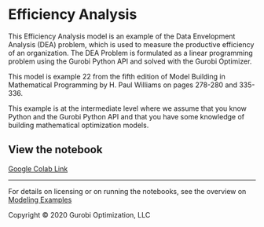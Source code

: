 # Efficiency Analysis 

This Efficiency Analysis model is an example of the Data Envelopment Analysis (DEA) problem, which is used to 
measure the productive efficiency of an organization.  The DEA Problem is formulated as a linear programming 
problem using the Gurobi Python API and solved with the Gurobi Optimizer.

This model is example 22 from the fifth edition of Model Building in Mathematical Programming by H. Paul Williams 
on pages 278-280 and 335-336.

This example is at the intermediate level where we assume that you know Python and the Gurobi Python API and that 
you have some knowledge of building mathematical optimization models.

## View the notebook

[Google Colab Link](https://colab.research.google.com/github/Gurobi/modeling-examples/blob/master/efficiency_analysis/efficiency_analysis_gcl.ipynb)


----
For details on licensing or on running the notebooks, see the overview on [Modeling Examples](../)

Copyright © 2020 Gurobi Optimization, LLC
